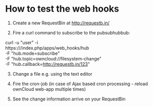 How to test the web hooks
=========================

1. Create a new RequestBin at http://requestb.in/

2. Fire a curl command to subscribe to the pubsubhubbub:

curl -u "user" -i \
  https://<owncloud-url>/index.php/apps/web_hooks/hub \
  -F "hub.mode=subscribe" \
  -F "hub.topic=owncloud://filesystem-change" \
  -F "hub.callback=http://requestb.in/123"

3. Change a file e.g. using the text editor

4. Fire the cron-job (in case of Ajax based cron processing - reload ownCloud web-app multiple times)

5. See the change information arrive on your RequestBin
